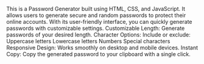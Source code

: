  This is a Password Generator built using HTML, CSS, and JavaScript. It allows users to generate secure and random passwords to protect their online accounts. With its user-friendly interface, you can quickly generate passwords with customizable settings.
 Customizable Length: Generate passwords of your desired length.
Character Options: Include or exclude:
Uppercase letters
Lowercase letters
Numbers
Special characters
Responsive Design: Works smoothly on desktop and mobile devices.
Instant Copy: Copy the generated password to your clipboard with a single click.
